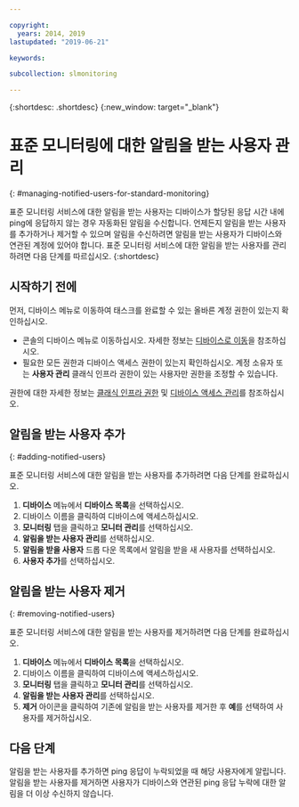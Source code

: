 ```yaml
---

copyright:
  years: 2014, 2019
lastupdated: "2019-06-21"

keywords:

subcollection: slmonitoring

---
```


{:shortdesc: .shortdesc}
{:new_window: target="_blank"}

# 표준 모니터링에 대한 알림을 받는 사용자 관리
{: #managing-notified-users-for-standard-monitoring}

표준 모니터링 서비스에 대한 알림을 받는 사용자는 디바이스가 할당된 응답 시간 내에 ping에 응답하지 않는 경우 자동화된 알림을 수신합니다. 언제든지 알림을 받는 사용자를 추가하거나 제거할 수 있으며 알림을 수신하려면 알림을 받는 사용자가 디바이스와 연관된 계정에 있어야 합니다. 표준 모니터링 서비스에 대한 알림을 받는 사용자를 관리하려면 다음 단계를 따르십시오.
{:shortdesc}

## 시작하기 전에
먼저, 디바이스 메뉴로 이동하여 태스크를 완료할 수 있는 올바른 계정 권한이 있는지 확인하십시오. 

* 콘솔의 디바이스 메뉴로 이동하십시오. 자세한 정보는 [디바이스로 이동](/docs/infrastructure/SLmonitoring?topic=virtual-servers-navigating-devices)을 참조하십시오. 
* 필요한 모든 권한과 디바이스 액세스 권한이 있는지 확인하십시오. 계정 소유자 또는 **사용자 관리** 클래식 인프라 권한이 있는 사용자만 권한을 조정할 수 있습니다. 

권한에 대한 자세한 정보는 [클래식 인프라 권한](/docs/iam?topic=iam-infrapermission#infrapermission) 및 [디바이스 액세스 관리](/docs/vsi?topic=virtual-servers-managing-device-access)를 참조하십시오.

## 알림을 받는 사용자 추가
{: #adding-notified-users}

표준 모니터링 서비스에 대한 알림을 받는 사용자를 추가하려면 다음 단계를 완료하십시오.
1. **디바이스** 메뉴에서 **디바이스 목록**을 선택하십시오.
2. 디바이스 이름을 클릭하여 디바이스에 액세스하십시오.
3. **모니터링** 탭을 클릭하고 **모니터 관리**를 선택하십시오.
4. **알림을 받는 사용자 관리**를 선택하십시오.
5. **알림을 받을 사용자** 드롭 다운 목록에서 알림을 받을 새 사용자를 선택하십시오. 
6. **사용자 추가**를 선택하십시오.

## 알림을 받는 사용자 제거
{: #removing-notified-users}

표준 모니터링 서비스에 대한 알림을 받는 사용자를 제거하려면 다음 단계를 완료하십시오.
1. **디바이스** 메뉴에서 **디바이스 목록**을 선택하십시오.
2. 디바이스 이름을 클릭하여 디바이스에 액세스하십시오.
3. **모니터링** 탭을 클릭하고 **모니터 관리**를 선택하십시오.
4. **알림을 받는 사용자 관리**를 선택하십시오.
5. **제거** 아이콘을 클릭하여 기존에 알림을 받는 사용자를 제거한 후 **예**를 선택하여 사용자를 제거하십시오.  

## 다음 단계

알림을 받는 사용자를 추가하면 ping 응답이 누락되었을 때 해당 사용자에게 알립니다. 알림을 받는 사용자를 제거하면 사용자가 디바이스와 연관된 ping 응답 누락에 대한 알림을 더 이상 수신하지 않습니다.

